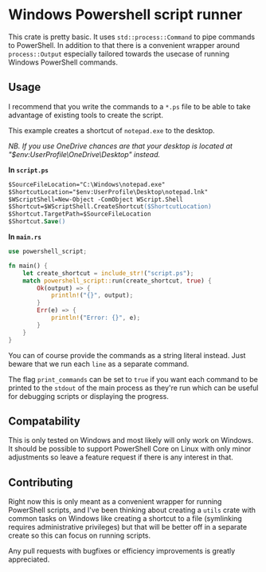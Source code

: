 # Windows Powershell script runner

This crate is pretty basic. It uses `std::process::Command` to pipe commands
to PowerShell. In addition to that there is a convenient wrapper around `process::Output`
especially tailored towards the usecase of running Windows PowerShell commands.

## Usage

I recommend that you write the commands to a `*.ps` file to be able to take advantage
of existing tools to create the script.

This example creates a shortcut of `notepad.exe` to the desktop.

_NB. If you use OneDrive chances are that your desktop is located at "$env:UserProfile\OneDrive\Desktop\" instead._

**In `script.ps`**
```ps
$SourceFileLocation="C:\Windows\notepad.exe"
$ShortcutLocation="$env:UserProfile\Desktop\notepad.lnk"
$WScriptShell=New-Object -ComObject WScript.Shell
$Shortcut=$WScriptShell.CreateShortcut($ShortcutLocation)
$Shortcut.TargetPath=$SourceFileLocation
$Shortcut.Save()
```

**In `main.rs`**
```rust
use powershell_script;

fn main() {
    let create_shortcut = include_str!("script.ps");
    match powershell_script::run(create_shortcut, true) {
        Ok(output) => {
            println!("{}", output);
        }
        Err(e) => {
            println!("Error: {}", e);
        }
    }
}
```

You can of course provide the commands as a string literal instead. Just beware that
we run each `line` as a separate command.

The flag `print_commands` can be set to `true` if you want each
command to be printed to the `stdout` of the main process as they're run which
can be useful for debugging scripts or displaying the progress.

## Compatability

This is only tested on Windows and most likely will only work on Windows. It should
be possible to support PowerShell Core on Linux with only minor adjustments so leave
a feature request if there is any interest in that.

## Contributing

Right now this is only meant as a convenient wrapper for running PowerShell scripts,
and I've been thinking about creating a `utils` crate with common tasks on Windows
like creating a shortcut to a file (symlinking requires administrative privileges)
but that will be better off in a separate create so this can focus on running scripts.

Any pull requests with bugfixes or efficiency improvements is greatly appreciated.